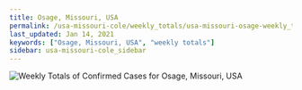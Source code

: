 ```yaml
---
title: Osage, Missouri, USA
permalink: /usa-missouri-cole/weekly_totals/usa-missouri-osage-weekly_totals.html
last_updated: Jan 14, 2021
keywords: ["Osage, Missouri, USA", "weekly totals"]
sidebar: usa-missouri-cole_sidebar
---
```


![Weekly Totals of Confirmed Cases for Osage, Missouri, USA](/covid_tracker/images/graphs/usa-missouri-osage-weekly_totals_graph.png)
